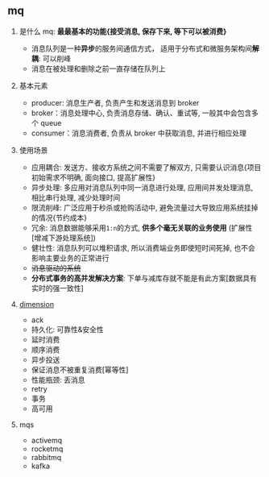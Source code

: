 ## mq

1. 是什么 mq: **最最基本的功能{接受消息, 保存下来, 等下可以被消费}**

   - 消息队列是一种**异步**的服务间通信方式， 适用于分布式和微服务架构间**解耦**: 可以削峰
   - 消息在被处理和删除之前一直存储在队列上

2. 基本元素

   - producer: 消息生产者, 负责产生和发送消息到 broker
   - broker：消息处理中心, 负责消息存储、确认、重试等, 一般其中会包含多个 queue
   - consumer：消息消费者, 负责从 broker 中获取消息, 并进行相应处理

3. 使用场景

   - 应用耦合: 发送方、接收方系统之间不需要了解双方, 只需要认识消息{项目初始需求不明确, 面向接口, 提高扩展性}
   - 异步处理: 多应用对消息队列中同一消息进行处理, 应用间并发处理消息, 相比串行处理, 减少处理时间
   - 限流削峰: 广泛应用于秒杀或抢购活动中, 避免流量过大导致应用系统挂掉的情况{节约成本}
   - 冗余: 消息数据能够采用`1:n`的方式, **供多个毫无关联的业务使用** (扩展性[增减下游处理系统])
   - 健壮性: 消息队列可以堆积请求, 所以消费端业务即使短时间死掉, 也不会影响主要业务的正常进行
   - ~~消息驱动的系统~~
   - **分布式事务的高并发解决方案**: 下单与减库存就不能是有此方案[数据具有实时的强一致性]

4. [dimension](./common/mq-dimensions.md)

   - ack
   - 持久化: 可靠性&安全性
   - 延时消费
   - 顺序消费
   - 异步投送
   - 保证消息不被重复消费[幂等性]
   - 性能瓶颈: 丢消息
   - retry
   - 事务
   - 高可用

5. mqs

   - activemq
   - rocketmq
   - rabbitmq
   - kafka
